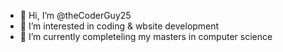 - 👋 Hi, I’m @theCoderGuy25
- 👀 I’m interested in coding & wbsite development
- 🌱 I’m currently completeling my masters in computer science

<!---
theCoderGuy25/theCoderGuy25 is a ✨ special ✨ repository because its `README.md` (this file) appears on your GitHub profile.
You can click the Preview link to take a look at your changes.
--->
